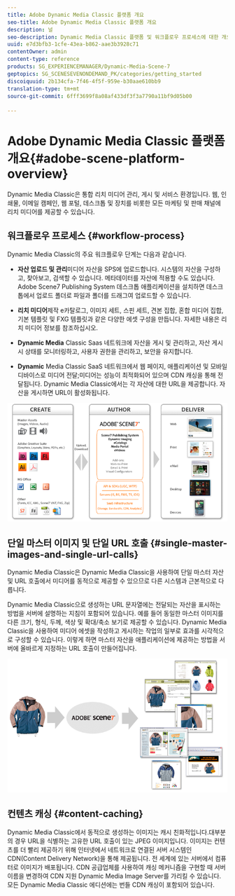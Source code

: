 ```yaml
---
title: Adobe Dynamic Media Classic 플랫폼 개요
seo-title: Adobe Dynamic Media Classic 플랫폼 개요
description: 널
seo-description: Dynamic Media Classic 플랫폼 및 워크플로우 프로세스에 대한 개요입니다.
uuid: e7d3bfb3-1cfe-43ea-b862-aae3b3928c71
contentOwner: admin
content-type: reference
products: SG_EXPERIENCEMANAGER/Dynamic-Media-Scene-7
geptopics: SG_SCENESEVENONDEMAND_PK/categories/getting_started
discoiquuid: 2b134cfa-7f46-4f5f-959e-b30aae610bb9
translation-type: tm+mt
source-git-commit: 6fff3699f8a08af433df3f3a7790a11bf9d05b00

---
```



# Adobe Dynamic Media Classic 플랫폼 개요{#adobe-scene-platform-overview}

Dynamic Media Classic은 통합 리치 미디어 관리, 게시 및 서비스 환경입니다. 웹, 인쇄물, 이메일 캠페인, 웹 포털, 데스크톱 및 장치를 비롯한 모든 마케팅 및 판매 채널에 리치 미디어를 제공할 수 있습니다.

## 워크플로우 프로세스 {#workflow-process}

Dynamic Media Classic의 주요 워크플로우 단계는 다음과 같습니다.

* **자산 업로드 및 관리**&#x200B;미디어 자산을 SPS에 업로드합니다. 시스템의 자산을 구성하고, 찾아보고, 검색할 수 있습니다. 메타데이터를 자산에 적용할 수도 있습니다. Adobe Scene7 Publishing System 데스크톱 애플리케이션을 설치하면 데스크톱에서 업로드 폴더로 파일과 폴더를 드래그여 업로드할 수 있습니다.

* **리치 미디어**&#x200B;제작 e카탈로그, 이미지 세트, 스핀 세트, 견본 집합, 혼합 미디어 집합, 기본 템플릿 및 FXG 템플릿과 같은 다양한 에셋 구성을 만듭니다. 자세한 내용은 리치 미디어 정보를 참조하십시오.

* **Dynamic Media** Classic Saas 네트워크에 자산을 게시 및 관리하고, 자산 게시 시 상태를 모니터링하고, 사용자 권한을 관리하고, 보안을 유지합니다.

* **Dynamic** Media Classic SaaS 네트워크에서 웹 페이지, 애플리케이션 및 모바일 디바이스로 미디어 전달;미디어는 성능이 최적화되어 있으며 CDN 캐싱을 통해 전달됩니다. Dynamic Media Classic에서는 각 자산에 대한 URL을 제공합니다. 자산을 게시하면 URL이 활성화됩니다.

![Dynamic Media Classic 워크플로우 프로세스](/help/assets/gs_workflow.png)

## 단일 마스터 이미지 및 단일 URL 호출 {#single-master-images-and-single-url-calls}

Dynamic Media Classic은 Dynamic Media Classic을 사용하여 단일 마스터 자산 및 URL 호출에서 미디어를 동적으로 제공할 수 있으므로 다른 시스템과 근본적으로 다릅니다.

Dynamic Media Classic으로 생성하는 URL 문자열에는 전달되는 자산을 표시하는 방법을 서버에 설명하는 지침이 포함되어 있습니다. 예를 들어 동일한 마스터 이미지를 다른 크기, 형식, 두께, 색상 및 확대/축소 보기로 제공할 수 있습니다. Dynamic Media Classic을 사용하여 미디어 에셋을 작성하고 게시하는 작업의 일부로 효과를 시각적으로 구성할 수 있습니다. 이렇게 하면 마스터 자산을 애플리케이션에 제공하는 방법을 서버에 올바르게 지정하는 URL 호출이 만들어집니다.

![Dynamic Media Classic에서는 동일한 마스터 이미지를 다양한 크기와 포맷의 다양한 미디어에 전달할 수 있습니다.](/help/assets/gs_dynamic_publishing.png)

## 컨텐츠 캐싱 {#content-caching}

Dynamic Media Classic에서 동적으로 생성하는 이미지는 캐시 친화적입니다.대부분의 경우 URL을 식별하는 고유한 URL 호출이 있는 JPEG 이미지입니다. 이미지는 컨텐츠를 더 빨리 제공하기 위해 인터넷에서 네트워크로 연결된 서버 시스템인 CDN(Content Delivery Network)을 통해 제공됩니다. 전 세계에 있는 서버에서 컴퓨터로 이미지가 배포됩니다. CDN 공급업체를 사용하여 캐싱 메커니즘을 구현할 때 서버 이름을 변경하여 CDN 지원 Dynamic Media Image Server를 가리킬 수 있습니다. 모든 Dynamic Media Classic 에디션에는 번들 CDN 캐싱이 포함되어 있습니다.
